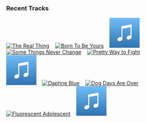 ### Recent Tracks
[<img src='https://lastfm.freetls.fastly.net/i/u/300x300/b8ad230db503ebbb87f3f618e59c9b30.png' width='16%' height='16%' alt='The Real Thing'>](https://www.last.fm/music/kyle%2breynolds/_/the%2breal%2bthing)&nbsp;&nbsp;&nbsp;&nbsp;[<img src='https://lastfm.freetls.fastly.net/i/u/300x300/95808d3de95adfd06c64e241eeaebcd7.png' width='16%' height='16%' alt='Born To Be Yours'>](https://www.last.fm/music/kygo/_/born%2bto%2bbe%2byours)&nbsp;&nbsp;&nbsp;&nbsp;[<img src='https://github.com/atfinke/atfinke/blob/master/placeholder.jpeg?raw=true' width='16%' height='16%' alt='For the First Time in Forever - From "Frozen"/Soundtrack Version'>](https://www.last.fm/music/kristen%2bbell/_/for%2bthe%2bfirst%2btime%2bin%2bforever%2b-%2bfrom%2b%2522frozen%2522%252fsoundtrack%2bversion)&nbsp;&nbsp;&nbsp;&nbsp;[<img src='https://lastfm.freetls.fastly.net/i/u/300x300/fc8547314116a636f4a7d6ff3df6000f.png' width='16%' height='16%' alt='Some Things Never Change'>](https://www.last.fm/music/kristen%2bbell/_/some%2bthings%2bnever%2bchange)&nbsp;&nbsp;&nbsp;&nbsp;[<img src='https://lastfm.freetls.fastly.net/i/u/300x300/cd489f9f92dfd879ba975535026f3df9.png' width='16%' height='16%' alt='Pretty Way to Fight'>](https://www.last.fm/music/knox%2bhamilton/_/pretty%2bway%2bto%2bfight)&nbsp;&nbsp;&nbsp;&nbsp;<br>[<img src='https://github.com/atfinke/atfinke/blob/master/placeholder.jpeg?raw=true' width='16%' height='16%' alt='I’ll Be There'>](https://www.last.fm/music/sasha%2bsloan/_/i%25e2%2580%2599ll%2bbe%2bthere)&nbsp;&nbsp;&nbsp;&nbsp;[<img src='https://lastfm.freetls.fastly.net/i/u/300x300/3cf155f43a91015c93cf9c729dc23f56.png' width='16%' height='16%' alt='Daphne Blue'>](https://www.last.fm/music/the%2bband%2bcamino/_/daphne%2bblue)&nbsp;&nbsp;&nbsp;&nbsp;[<img src='https://lastfm.freetls.fastly.net/i/u/300x300/46def4fa25d2821f092448be01e639ea.png' width='16%' height='16%' alt='Dog Days Are Over'>](https://www.last.fm/music/florence%2b%252b%2bthe%2bmachine/_/dog%2bdays%2bare%2bover)&nbsp;&nbsp;&nbsp;&nbsp;[<img src='https://lastfm.freetls.fastly.net/i/u/300x300/705f6109de0143da8050188598fd4781.png' width='16%' height='16%' alt='Fluorescent Adolescent'>](https://www.last.fm/music/arctic%2bmonkeys/_/fluorescent%2badolescent)&nbsp;&nbsp;&nbsp;&nbsp;[<img src='https://github.com/atfinke/atfinke/blob/master/placeholder.jpeg?raw=true' width='16%' height='16%' alt='Oh! Darling - 2019 Mix'>](https://www.last.fm/music/the%2bbeatles/_/oh%2521%2bdarling%2b-%2b2019%2bmix)&nbsp;&nbsp;&nbsp;&nbsp;<br>